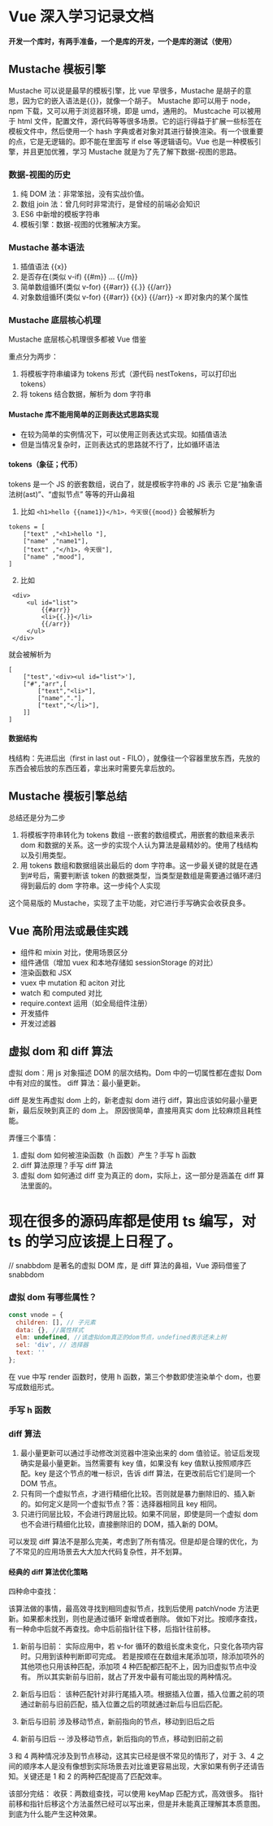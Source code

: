 # Vue 深入学习记录文档

#### 开发一个库时，有两手准备，一个是库的开发，一个是库的测试（使用）

## Mustache 模板引擎

Mustache 可以说是最早的模板引擎，比 vue 早很多，Mustache 是胡子的意思，因为它的嵌入语法是{{}}，就像一个胡子。
Mustache 即可以用于 node，npm 下载，又可以用于浏览器环境，即是 umd，通用的。
Mustcache 可以被用于 html 文件，配置文件，源代码等等很多场景。它的运行得益于扩展一些标签在模板文件中，然后使用一个 hash 字典或者对象对其进行替换渲染。有一个很重要的点，它是无逻辑的。即不能在里面写 if else 等逻辑语句。Vue 也是一种模板引擎，并且更加优雅，学习 Mustache 就是为了先了解下数据-视图的思路。

### 数据-视图的历史

1. 纯 DOM 法：非常笨拙，没有实战价值。
2. 数组 join 法：曾几何时非常流行，是曾经的前端必会知识
3. ES6 中新增的模板字符串
4. 模板引擎：数据-视图的优雅解决方案。

### Mustache 基本语法

1. 插值语法 {{x}}
2. 是否存在(类似 v-if) {{#m}} ... {{/m}}
3. 简单数组循环(类似 v-for) {{#arr}} {{.}} {{/arr}}
4. 对象数组循环(类似 v-for) {{#arr}} {{x}} {{/arr}} -x 即对象内的某个属性

### Mustache 底层核心机理

Mustache 底层核心机理很多都被 Vue 借鉴

重点分为两步：

1. 将模板字符串编译为 tokens 形式（源代码 nestTokens，可以打印出 tokens）
2. 将 tokens 结合数据，解析为 dom 字符串

#### Mustache 库不能用简单的正则表达式思路实现

- 在较为简单的实例情况下，可以使用正则表达式实现。如插值语法
- 但是当情况复杂时，正则表达式的思路就不行了，比如循环语法

#### tokens（象征；代币）

tokens 是一个 JS 的嵌套数组，说白了，就是模板字符串的 JS 表示
它是“抽象语法树(ast)”、“虚拟节点” 等等的开山鼻祖

1. 比如 `<h1>hello {{name1}}</h1>，今天很{{mood}}`
   会被解析为

```
tokens = [
    ["text" ,"<h1>hello "],
    ["name" ,"name1"],
    ["text" ,"</h1>，今天很"],
    ["name" ,"mood"],
]
```

2. 比如

```
 <div>
     <ul id="list">
         {{#arr}}
         <li>{{.}}</li>
         {{/arr}}
     </ul>
 </div>
```

就会被解析为

```
[
    ["test",'<div><ul id="list">'],
    ["#","arr",[
        ["text","<li>"],
        ["name","."],
        ["text","</li>"],
    ]]
]
```

#### 数据结构

栈结构：先进后出（first in last out - FILO），就像往一个容器里放东西，先放的东西会被后放的东西压着，拿出来时需要先拿后放的。

## Mustache 模板引擎总结

总结还是分为二步

1. 将模板字符串转化为 tokens 数组 --嵌套的数组模式，用嵌套的数组来表示 dom 和数据的关系。这一步的实现个人认为算法是最精妙的。使用了栈结构以及引用类型。
2. 用 tokens 数组和数据组装出最后的 dom 字符串。这一步最关键的就是在遇到#号后，需要判断该 token 的数据类型，当类型是数组是需要通过循环递归得到最后的 dom 字符串。这一步纯个人实现

这个简易版的 Mustache，实现了主干功能，对它进行手写确实会收获良多。

<!-- 暂停一下，学习一下JSX -->

## Vue 高阶用法或最佳实践

- 组件和 mixin 对比，使用场景区分
- 组件通信（增加 vuex 和本地存储如 sessionStorage 的对比）
- 渲染函数和 JSX
- vuex 中 mutation 和 aciton 对比
- watch 和 computed 对比
- require.context 运用（如全局组件注册）
- 开发插件
- 开发过滤器

## 虚拟 dom 和 diff 算法

虚拟 dom：用 js 对象描述 DOM 的层次结构。Dom 中的一切属性都在虚拟 Dom 中有对应的属性。
diff 算法：最小量更新。

diff 是发生再虚拟 dom 上的，新老虚拟 dom 进行 diff，算出应该如何最小量更新，最后反映到真正的 dom 上。
原因很简单，直接用真实 dom 比较麻烦且耗性能。

弄懂三个事情：

1. 虚拟 dom 如何被渲染函数（h 函数）产生？手写 h 函数
2. diff 算法原理？手写 diff 算法
3. 虚拟 dom 如何通过 diff 变为真正的 dom，实际上，这一部分是涵盖在 diff 算法里面的。

# 现在很多的源码库都是使用 ts 编写，对 ts 的学习应该提上日程了。

//
snabbdom 是著名的虚拟 DOM 库，是 diff 算法的鼻祖，Vue 源码借鉴了 snabbdom

### 虚拟 dom 有哪些属性？

```js
const vnode = {
  children: [], // 子元素
  data: {}, //属性样式
  elm: undefined, //该虚拟dom真正的dom节点，undefined表示还未上树
  sel: 'div', // 选择器
  text: ''
};
```

在 vue 中写 render 函数时，使用 h 函数，第三个参数即使渲染单个 dom，也要写成数组形式。

### 手写 h 函数

### diff 算法

1. 最小量更新可以通过手动修改浏览器中渲染出来的 dom 值验证。验证后发现确实是最小量更新。当然需要有 key 值，如果没有 key 值默认按照顺序匹配。key 是这个节点的唯一标识，告诉 diff 算法，在更改前后它们是同一个 DOM 节点。
2. 只有同一个虚拟节点，才进行精细化比较。否则就是暴力删除旧的、插入新的。如何定义是同一个虚拟节点？答：选择器相同且 key 相同。
3. 只进行同层比较，不会进行跨层比较。如果不同层，即使是同一个虚拟 dom 也不会进行精细化比较，直接删除旧的 DOM，插入新的 DOM。

可以发现 diff 算法不是那么完美，考虑到了所有情况。但是却是合理的优化，为了不常见的应用场景去大大加大代码复杂性，并不划算。

#### 经典的 diff 算法优化策略

四种命中查找：

该算法做的事情，最高效寻找到相同虚拟节点，找到后使用 patchVnode 方法更新。如果都未找到，则也是通过循环 新增或者删除。
做如下对比。按顺序查找，有一种命中后就不再查找。命中后前指针往下移，后指针往前移。

1. 新前与旧前：
   实际应用中，若 v-for 循环的数组长度未变化，只变化各项内容时。只用到该种判断即可完成。
   若是按顺在在数组末尾添加项，除添加项外的其他项也只用该种匹配，添加项 4 种匹配都匹配不上，因为旧虚拟节点中没有。
   所以其实新前与旧前，就占了开发中最有可能出现的两种情况。
2. 新后与旧后：
   该种匹配针对非行尾插入项。根据插入位置，插入位置之前的项通过新前与旧前匹配，插入位置之后的项就通过新后与旧后匹配。
3. 新后与旧前
   涉及移动节点，新前指向的节点，移动到旧后之后

4. 新前与旧后 -- 涉及移动节点，新后指向的节点，移动到旧前之前

3 和 4 两种情况涉及到节点移动，这其实已经是很不常见的情形了，对于 3、4 之间的顺序本人是没有像想到实际场景去对比谁更容易出现，大家如果有例子还请告知。关键还是 1 和 2 的两种匹配提高了匹配效率。

该部分完结：
收获：两数组查找，可以使用 keyMap 匹配方式，高效很多。
指针前移和指针后移这个方法虽然已经可以写出来，但是并未能真正理解其本质意图。到底为什么能产生这种效果。
